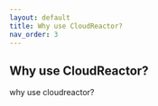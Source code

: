 ```yaml
---
layout: default
title: Why use CloudReactor?
nav_order: 3
---
```

## Why use CloudReactor?

why use cloudreactor?